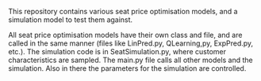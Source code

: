 This repository contains various seat price optimisation models, and a simulation model to test them against. 

All seat price optimisation models have their own class and file, and are called in the same manner (files like LinPred.py, QLearning,py, ExpPred.py, etc.). The simulation code is in SeatSimulation.py, where customer characteristics are sampled. The main.py file calls all other models and the simulation. Also in there the parameters for the simulation are controlled. 
